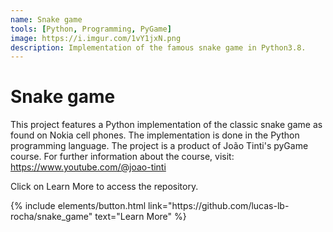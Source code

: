 ```yaml
---
name: Snake game
tools: [Python, Programming, PyGame]
image: https://i.imgur.com/1vY1jxN.png
description: Implementation of the famous snake game in Python3.8.
---
```


# Snake game

This project features a Python implementation of the classic snake game as found on Nokia cell phones. 
The implementation is done in the Python programming language. 
The project is a product of João Tinti's pyGame course. For further information about the course, visit: https://www.youtube.com/@joao-tinti

Click on Learn More to access the repository.

<p class="text-center">
{% include elements/button.html link="https://github.com/lucas-lb-rocha/snake_game" text="Learn More" %}
</p>

